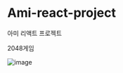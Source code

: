 # Ami-react-project


아미 리액트 프로젝트

2048게임


![image](https://user-images.githubusercontent.com/34739884/137629832-9da75705-5833-4bda-bed8-dfc868d0bf50.png)
